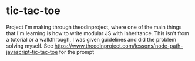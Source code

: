 # tic-tac-toe
Project I'm making through theodinproject, where one of the main things that I'm learning is how to write modular JS with inheritance. This isn't from a tutorial or a walkthrough, I was given guidelines and did the problem solving myself. See https://www.theodinproject.com/lessons/node-path-javascript-tic-tac-toe for the prompt
